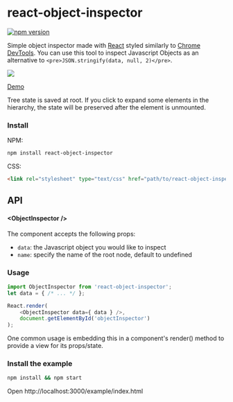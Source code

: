 react-object-inspector
=====================

[![npm version](https://img.shields.io/npm/v/react-object-inspector.svg?style=flat-square)](https://www.npmjs.com/package/react-object-inspector)

Simple object inspector made with [React](http://facebook.github.io/react/) styled similarly to [Chrome DevTools](https://developer.chrome.com/devtools). You can use this tool to inspect Javascript Objects as an alternative to `<pre>JSON.stringify(data, null, 2)</pre>`.

![](http://xyc.github.io/react-object-inspector/screenshot.png)

[Demo](http://xyc.github.io/react-object-inspector/)

Tree state is saved at root. If you click to expand some elements in the hierarchy, the state will be preserved after the element is unmounted.

### Install

NPM:
```sh
npm install react-object-inspector
```

CSS:
```html
<link rel="stylesheet" type="text/css" href="path/to/react-object-inspector.css">
```

## API
#### &lt;ObjectInspector />
The component accepts the following props:
- `data`: the Javascript object you would like to inspect
- `name`: specify the name of the root node, default to undefined

### Usage
```js
import ObjectInspector from 'react-object-inspector';
let data = { /* ... */ };

React.render(
    <ObjectInspector data={ data } />,
    document.getElementById('objectInspector')
);
```
One common usage is embedding this in a component's render() method to provide a view for its props/state.

### Install the example
```sh
npm install && npm start
```
Open http://localhost:3000/example/index.html
